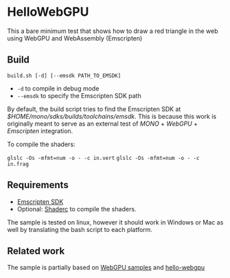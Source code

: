 # HelloWebGPU

This a bare minimum test that shows how to draw a red triangle in the web using WebGPU and WebAssembly (Emscripten)

## Build

`build.sh [-d] [--emsdk PATH_TO_EMSDK]`

* `-d` to compile in debug mode
* `--emsdk` to specify the Emscripten SDK path

By default, the build script tries to find the Emscripten SDK at _$HOME/mono/sdks/builds/toolchains/emsdk_. This is because this work is originally meant to serve as an external test of _MONO_ + _WebGPU_ + _Emscripten_ integration.

To compile the shaders:

`glslc -Os -mfmt=num -o - -c in.vert`
`glslc -Os -mfmt=num -o - -c in.frag`

## Requirements

* [Emscripten SDK](https://github.com/emscripten-core/emsdk)
* Optional: [Shaderc](https://github.com/google/shaderc) to compile the shaders.

The sample is tested on linux, however it should work in Windows or Mac as well by translating the bash script to each platform.

## Related work

The sample is partially based on [WebGPU samples](https://github.com/austinEng/webgpu-samples) and [hello-webgpu](https://github.com/cwoffenden/hello-webgpu)

